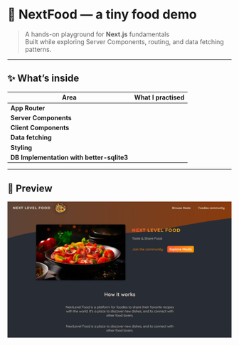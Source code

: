 # 🍔 NextFood — a tiny food demo

> A hands-on playground for **Next.js** fundamentals  
> Built while exploring Server Components, routing, and data fetching patterns.

---

## ✨ What’s inside

| Area | What I practised |
|------|------------------|
| **App Router** |
| **Server Components** |
| **Client Components** |
| **Data fetching** |
| **Styling** | 
| **DB Implementation with better-sqlite3** |

---

## 📸 Preview

![NextFood screenshot](./public/images/delicious.png)